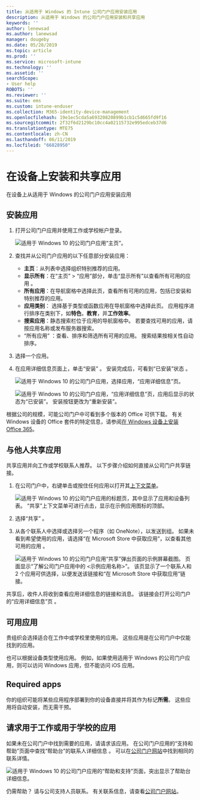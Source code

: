```yaml
---
title: 从适用于 Windows 的 Intune 公司门户应用安装应用
description: 从适用于 Windows 的公司门户应用安装和共享应用
keywords: ''
author: lenewsad
ms.author: lanewsad
manager: dougeby
ms.date: 05/28/2019
ms.topic: article
ms.prod: ''
ms.service: microsoft-intune
ms.technology: ''
ms.assetid: ''
searchScope:
- User help
ROBOTS: ''
ms.reviewer: ''
ms.suite: ems
ms.custom: intune-enduser
ms.collection: M365-identity-device-management
ms.openlocfilehash: 19e1ec5cda5a69320820899b1cb1c5d665fd9f16
ms.sourcegitcommit: 2f32f6d2129bc10cc4a02115732e995edceb37d6
ms.translationtype: MTE75
ms.contentlocale: zh-CN
ms.lasthandoff: 06/11/2019
ms.locfileid: "66828950"
---
```

# <a name="install-and-share-apps-on-your-device"></a>在设备上安装和共享应用
在设备上从适用于 Windows 的公司门户应用安装应用

## <a name="install-apps"></a>安装应用

1. 打开公司门户应用并使用工作或学校帐户登录。  

    ![适用于 Windows 10 的公司门户应用“主页”。](./media/RS1_AppDetailsPage_Installed_03.png)    
2. 查找并从公司门户应用的以下任意部分安装应用：  

    * **主页**：从列表中选择组织特别推荐的应用。  
    * **显示所有**：在“主页” > “应用”部分，单击“显示所有”以查看所有可用的应用    。  
    * **所有应用**：在导航窗格中选择此页，查看所有可用的应用，包括已安装和特别推荐的应用。  
    * **应用类别**： 选择基于类型或函数应用在导航窗格中选择此页。 应用程序进行排序在类别下，如**特色**，**教育**，并**工作效率**。  
    * **搜索应用**：静态搜索栏位于应用的导航窗格中。  若要查找可用的应用，请按应用名称或发布服务器搜索。  
    * “所有应用”  ：查看、排序和筛选所有可用的应用。 搜索结果按相关性自动排序。  

3. 选择一个应用。   
4. 在应用详细信息页面上，单击“安装”  。 安装完成后，可看到“已安装”状态  。  

    ![适用于 Windows 10 的公司门户应用，选择应用，“应用详细信息”页。](./media/RS1_AppDetailsPage_Installed_02.png)  
    
    ![适用于 Windows 10 的公司门户应用，“应用详细信息”页，应用后显示的状态为“已安装”。 安装按钮更改为“重新安装”。](./media/RS1_AppDetailsPage_Installed_01.png)    

 根据公司的规模，可能公司门户中可看到多个版本的 Office 可供下载。 有关 Windows 设备的 Office 套件的特定信息，请参阅[在 Windows 设备上安装 Office 365](./install-office-windows.md)。

## <a name="share-apps-with-others"></a>与他人共享应用  
共享应用并向工作或学校联系人推荐。 以下步骤介绍如何直接从公司门户共享链接。

1. 在公司门户中，右键单击或按住任何应用以打开其[上下文菜单](https://docs.microsoft.com//windows/uwp/design/controls-and-patterns/menus)。  

    ![适用于 Windows 10 的公司门户应用的标题页，其中显示了应用和设备列表。 “共享”上下文菜单可进行点击，显示在示例应用图标的顶部。 ](./media/1808_ShareContext_CP_Windows.png)  

2. 选择“共享”  。
3. 从各个联系人中选择或选择另一个程序（如 OneNote），以发送到组。 如果未看到希望使用的应用，请选择“在 Microsoft Store 中获取应用”，以查看其他可用的应用  。  

    ![适用于 Windows 10 的公司门户应用“共享”弹出页面的示例屏幕截图。 页面显示“了解公司门户应用中的 <示例应用名称>”。 该页显示了一个联系人和 2 个应用可供选择，以便发送该链接和“在 Microsoft Store 中获取应用”链接。 ](./media/1808_ShareApps_CP_Windows.png) 

共享后，收件人将收到查看应用详细信息的链接和消息。 该链接会打开公司门户的“应用详细信息”页  。 

## <a name="available-apps"></a>可用应用  

贵组织会选择适合在工作中或学校里使用的应用。 这些应用是在公司门户中仅能找到的应用。  

也可以根据设备类型使用应用。 例如，如果使用适用于 Windows 的公司门户应用，则可以访问 Windows 应用，但不能访问 iOS 应用。  

## <a name="required-apps"></a>Required apps  

你的组织可能将某些应用程序部署到你的设备直接并将其作为标记**所需**。 这些应用将自动安装，而无需干预。

## <a name="request-an-app-for-work-or-school"></a>请求用于工作或用于学校的应用  
如果未在公司门户中找到需要的应用，请请求该应用。 在公司门户应用的“支持和帮助”页面中查找“帮助台”的联系人详细信息  。 可以在[公司门户网站](https://go.microsoft.com/fwlink/?linkid=2010980)中找到相同的联系详情。    

  ![适用于 Windows 10 的公司门户应用的“帮助和支持”页面，突出显示了帮助台详细信息。 ](./media/1812_UCP_Help_Support_helpdesk.png)  


仍需帮助？ 请与公司支持人员联系。 有关联系信息，请查看[公司门户网站](https://go.microsoft.com/fwlink/?linkid=2010980)。  
